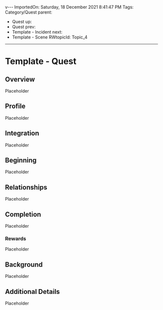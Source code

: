 v---
ImportedOn: Saturday, 18 December 2021 8:41:47 PM
Tags: Category/Quest
parent:
  - Quest
up:
  - Quest
prev:
  - Template - Incident
next:
  - Template - Scene
RWtopicId: Topic_4
---
# Template - Quest
## Overview
Placeholder

## Profile
Placeholder

## Integration
Placeholder

## Beginning
Placeholder

## Relationships
Placeholder

## Completion
Placeholder

### Rewards
Placeholder

## Background
Placeholder

## Additional Details
Placeholder

